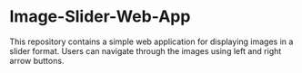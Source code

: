 # Image-Slider-Web-App
This repository contains a simple web application for displaying images in a slider format. Users can navigate through the images using left and right arrow buttons.
